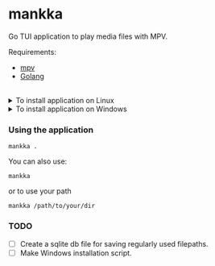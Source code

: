 # mankka
Go TUI application to play media files with MPV.

Requirements: <br>
  - [mpv](https://mpv.io/) 
  - [Golang](https://go.dev/doc/install)

<br>
<details>
<summary> To install application on Linux </summary>

  <br>
  
  ```
  .install/install.sh
  ```
  This script tries to install mpv media player if user don't have it.
  To use the application follow [Using the application instructions](https://github.com/MikkoVasankari/mankka?tab=readme-ov-file#using-the-application).
  
  alternatively you can download the executable as zip from repo [mankka.zip](https://github.com/MikkoVasankari/mankka/raw/main/mankka.zip).
  
</details>

<details>
<summary> To install application on Windows </summary>

  <br>
  
  Download the executable as zip from repo [mankka.zip](https://github.com/MikkoVasankari/mankka/raw/main/mankka.zip).
  
</details>

### Using the application
```
mankka . 
``` 

You can also use:
```
mankka
```
or to use your path
```
mankka /path/to/your/dir
```

### TODO
- [ ] Create a sqlite db file for saving regularly used filepaths.
- [ ] Make Windows installation script.
